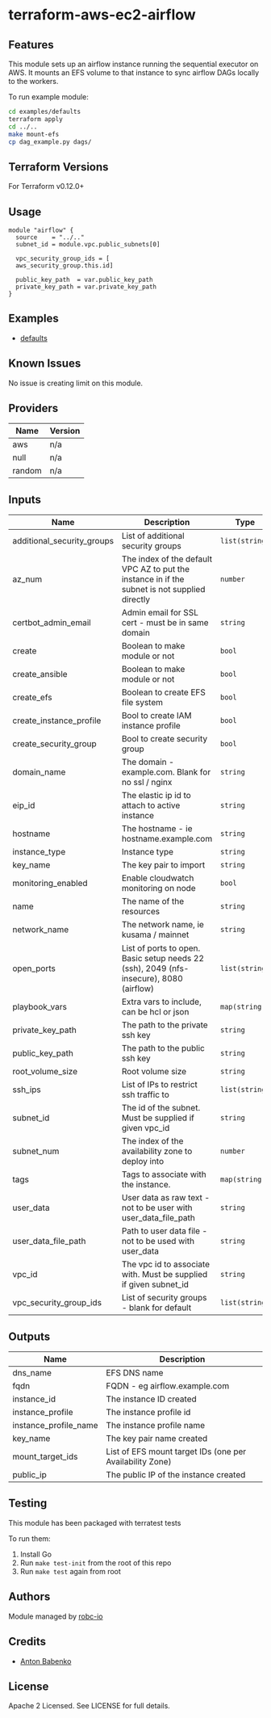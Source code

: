 # terraform-aws-ec2-airflow

## Features

This module sets up an airflow instance running the sequential executor on AWS. It mounts an EFS volume to that instance 
to sync airflow DAGs locally to the workers. 

To run example module:
```bash
cd examples/defaults
terraform apply 
cd ../..
make mount-efs
cp dag_example.py dags/
```

## Terraform Versions

For Terraform v0.12.0+

## Usage

```hcl-terraform
module "airflow" {
  source    = "../.."
  subnet_id = module.vpc.public_subnets[0]

  vpc_security_group_ids = [
  aws_security_group.this.id]

  public_key_path  = var.public_key_path
  private_key_path = var.private_key_path
}
```
## Examples

- [defaults](https://github.com/robc-io/terraform-aws-ec2-airflow/tree/master/examples/defaults)

## Known  Issues
No issue is creating limit on this module.

<!-- BEGINNING OF PRE-COMMIT-TERRAFORM DOCS HOOK -->
## Providers

| Name | Version |
|------|---------|
| aws | n/a |
| null | n/a |
| random | n/a |

## Inputs

| Name | Description | Type | Default | Required |
|------|-------------|------|---------|:-----:|
| additional\_security\_groups | List of additional security groups | `list(string)` | `[]` | no |
| az\_num | The index of the default VPC AZ to put the instance in if the subnet is not supplied directly | `number` | `0` | no |
| certbot\_admin\_email | Admin email for SSL cert - must be in same domain | `string` | `""` | no |
| create | Boolean to make module or not | `bool` | `true` | no |
| create\_ansible | Boolean to make module or not | `bool` | `true` | no |
| create\_efs | Boolean to create EFS file system | `bool` | `true` | no |
| create\_instance\_profile | Bool to create IAM instance profile | `bool` | `true` | no |
| create\_security\_group | Bool to create security group | `bool` | `true` | no |
| domain\_name | The domain - example.com. Blank for no ssl / nginx | `string` | `""` | no |
| eip\_id | The elastic ip id to attach to active instance | `string` | `""` | no |
| hostname | The hostname - ie hostname.example.com | `string` | `"airflow"` | no |
| instance\_type | Instance type | `string` | `"t2.medium"` | no |
| key\_name | The key pair to import | `string` | `""` | no |
| monitoring\_enabled | Enable cloudwatch monitoring on node | `bool` | `true` | no |
| name | The name of the resources | `string` | `""` | no |
| network\_name | The network name, ie kusama / mainnet | `string` | `""` | no |
| open\_ports | List of ports to open. Basic setup needs 22 (ssh), 2049 (nfs-insecure), 8080 (airflow) | `list(string)` | <pre>[<br>  22,<br>  2049,<br>  8080<br>]</pre> | no |
| playbook\_vars | Extra vars to include, can be hcl or json | `map(string)` | `{}` | no |
| private\_key\_path | The path to the private ssh key | `string` | n/a | yes |
| public\_key\_path | The path to the public ssh key | `string` | n/a | yes |
| root\_volume\_size | Root volume size | `string` | `8` | no |
| ssh\_ips | List of IPs to restrict ssh traffic to | `list(string)` | n/a | yes |
| subnet\_id | The id of the subnet. Must be supplied if given vpc\_id | `string` | n/a | yes |
| subnet\_num | The index of the availability zone to deploy into | `number` | `0` | no |
| tags | Tags to associate with the instance. | `map(string)` | `{}` | no |
| user\_data | User data as raw text - not to be user with user\_data\_file\_path | `string` | `""` | no |
| user\_data\_file\_path | Path to user data file - not to be used with user\_data | `string` | `""` | no |
| vpc\_id | The vpc id to associate with.  Must be supplied if given subnet\_id | `string` | `""` | no |
| vpc\_security\_group\_ids | List of security groups - blank for default | `list(string)` | `[]` | no |

## Outputs

| Name | Description |
|------|-------------|
| dns\_name | EFS DNS name |
| fqdn | FQDN - eg airflow.example.com |
| instance\_id | The instance ID created |
| instance\_profile | The instance profile id |
| instance\_profile\_name | The instance profile name |
| key\_name | The key pair name created |
| mount\_target\_ids | List of EFS mount target IDs (one per Availability Zone) |
| public\_ip | The public IP of the instance created |

<!-- END OF PRE-COMMIT-TERRAFORM DOCS HOOK -->

## Testing
This module has been packaged with terratest tests

To run them:

1. Install Go
2. Run `make test-init` from the root of this repo
3. Run `make test` again from root

## Authors

Module managed by [robc-io](github.com/robc-io)

## Credits

- [Anton Babenko](https://github.com/antonbabenko)

## License

Apache 2 Licensed. See LICENSE for full details.